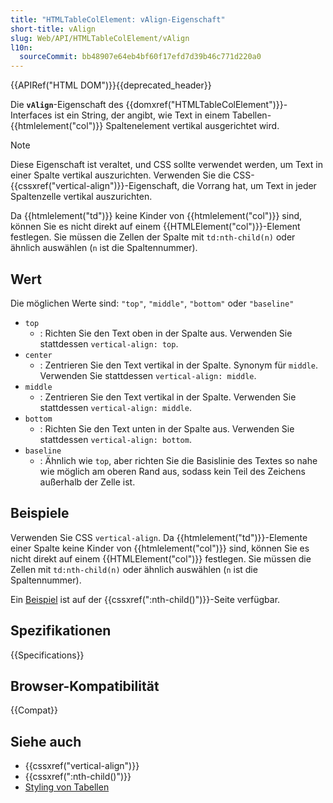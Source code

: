```yaml
---
title: "HTMLTableColElement: vAlign-Eigenschaft"
short-title: vAlign
slug: Web/API/HTMLTableColElement/vAlign
l10n:
  sourceCommit: bb48907e64eb4bf60f17efd7d39b46c771d220a0
---
```


{{APIRef("HTML DOM")}}{{deprecated_header}}

Die **`vAlign`**-Eigenschaft des {{domxref("HTMLTableColElement")}}-Interfaces ist ein String, der angibt, wie Text in einem Tabellen-{{htmlelement("col")}} Spaltenelement vertikal ausgerichtet wird.

> [!NOTE]
> Diese Eigenschaft ist veraltet, und CSS sollte verwendet werden, um Text in einer Spalte vertikal auszurichten. Verwenden Sie die CSS-{{cssxref("vertical-align")}}-Eigenschaft, die Vorrang hat, um Text in jeder Spaltenzelle vertikal auszurichten.
>
> Da {{htmlelement("td")}} keine Kinder von {{htmlelement("col")}} sind, können Sie es nicht direkt auf einem {{HTMLElement("col")}}-Element festlegen. Sie müssen die Zellen der Spalte mit `td:nth-child(n)` oder ähnlich auswählen (`n` ist die Spaltennummer).

## Wert

Die möglichen Werte sind: `"top"`, `"middle"`, `"bottom"` oder `"baseline"`

- `top`
  - : Richten Sie den Text oben in der Spalte aus. Verwenden Sie stattdessen `vertical-align: top`.
- `center`
  - : Zentrieren Sie den Text vertikal in der Spalte. Synonym für `middle`. Verwenden Sie stattdessen `vertical-align: middle`.
- `middle`
  - : Zentrieren Sie den Text vertikal in der Spalte. Verwenden Sie stattdessen `vertical-align: middle`.
- `bottom`
  - : Richten Sie den Text unten in der Spalte aus. Verwenden Sie stattdessen `vertical-align: bottom`.
- `baseline`
  - : Ähnlich wie `top`, aber richten Sie die Basislinie des Textes so nahe wie möglich am oberen Rand aus, sodass kein Teil des Zeichens außerhalb der Zelle ist.

## Beispiele

Verwenden Sie CSS `vertical-align`. Da {{htmlelement("td")}}-Elemente einer Spalte keine Kinder von {{htmlelement("col")}} sind, können Sie es nicht direkt auf einem {{HTMLElement("col")}} festlegen. Sie müssen die Zellen mit `td:nth-child(n)` oder ähnlich auswählen (`n` ist die Spaltennummer).

Ein [Beispiel](/de/docs/Web/CSS/:nth-child#styling_a_table_column) ist auf der {{cssxref(":nth-child()")}}-Seite verfügbar.

## Spezifikationen

{{Specifications}}

## Browser-Kompatibilität

{{Compat}}

## Siehe auch

- {{cssxref("vertical-align")}}
- {{cssxref(":nth-child()")}}
- [Styling von Tabellen](/de/docs/Learn/CSS/Building_blocks/Styling_tables)
